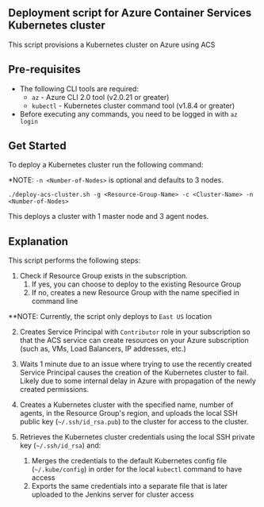 ## Deployment script for Azure Container Services Kubernetes cluster ##

This script provisions a Kubernetes cluster on Azure using ACS

## Pre-requisites ##

- The following CLI tools are required:
  - `az` - Azure CLI 2.0 tool (v2.0.21 or greater)
  - `kubectl` - Kubernetes cluster command tool (v1.8.4 or greater)
- Before executing any commands, you need to be logged in with `az login`

## Get Started ##

To deploy a Kubernetes cluster run the following command:

*NOTE: `-n <Number-of-Nodes>` is optional and defaults to 3 nodes.

`./deploy-acs-cluster.sh -g <Resource-Group-Name> -c <Cluster-Name> -n <Number-of-Nodes>`

This deploys a cluster with 1 master node and 3 agent nodes.

## Explanation ##

This script performs the following steps:

1. Check if Resource Group exists in the subscription.
    1. If yes, you can choose to deploy to the existing Resource Group
    2. If no, creates a new Resource Group with the name specified in command line

**NOTE: Currently, the script only deploys to `East US` location

2. Creates Service Principal with `Contributor` role in your subscription so that the ACS service can create resources on your Azure subscription (such as, VMs, Load Balancers, IP addresses, etc.)

3. Waits 1 minute due to an issue where trying to use the recently created Service Principal causes the creation of the Kubernetes cluster to fail. Likely due to some internal delay in Azure with propagation of the newly created permissions.

4. Creates a Kubernetes cluster with the specified name, number of agents, in the Resource Group's region, and uploads the local SSH public key (`~/.ssh/id_rsa.pub`) to the cluster for access to the cluster.

5. Retrieves the Kubernetes cluster credentials using the local SSH private key (`~/.ssh/id_rsa`) and:
    1. Merges the credentials to the default Kubernetes config file (`~/.kube/config`) in order for the local `kubectl` command to have access
    2. Exports the same credentials into a separate file that is later uploaded to the Jenkins server for cluster access
